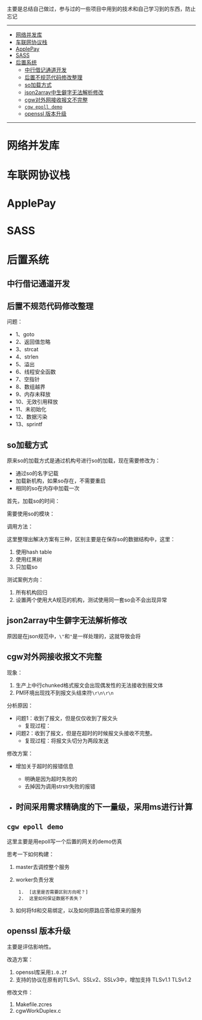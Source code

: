 主要是总结自己做过，参与过的一些项目中用到的技术和自己学习到的东西，防止忘记

____
<!-- TOC -->

- [网络并发库](#网络并发库)
- [车联网协议栈](#车联网协议栈)
- [ApplePay](#applepay)
- [SASS](#sass)
- [后置系统](#后置系统)
    - [中行借记通道开发](#中行借记通道开发)
    - [后置不规范代码修改整理](#后置不规范代码修改整理)
    - [so加载方式](#so加载方式)
    - [json2array中生僻字无法解析修改](#json2array中生僻字无法解析修改)
    - [cgw对外网接收报文不完整](#cgw对外网接收报文不完整)
    - [`cgw epoll demo`](#cgw-epoll-demo)
    - [openssl 版本升级](#openssl-版本升级)

<!-- /TOC -->
____

# 网络并发库

# 车联网协议栈


# ApplePay

# SASS

# 后置系统

## 中行借记通道开发


## 后置不规范代码修改整理

问题：
- 1、goto
- 2、返回值忽略
- 3、strcat       
- 4、strlen
- 5、溢出
- 6、线程安全函数
- 7、空指针
- 8、数组越界
- 9、内存未释放
- 10、无效引用释放
- 11、未初始化
- 12、数据污染
- 13、sprintf



## so加载方式

原来so的加载方式是通过机构号进行so的加载，现在需要修改为：
- 通过so的名字记载
- 加载新机构，如果so存在，不需要重启
- 相同的so在内存中加载一次

首先，加载so的时间：


需要使用so的模块：


调用方法：


这里整理出解决方案有三种，区别主要是在保存so的数据结构中，这里：
1. 使用hash table
2. 使用红黑树
3. 只加载so

测试案例方向：
1. 所有机构回归
2. 设置两个使用大A规范的机构，测试使用同一套so会不会出现异常

## json2array中生僻字无法解析修改

原因是在json规范中，`\"`和`"`是一样处理的，这就导致会将


## cgw对外网接收报文不完整
现象：
1. 生产上中行chunked格式报文会出现偶发性的无法接收到报文体
2. PM环境出现找不到报文头结束符`\r\n\r\n`

分析原因：
- 问题1：收到了报文，但是仅仅收到了报文头
    - 复现过程：
- 问题2：收到了报文，但是在超时的时候报文头接收不完整。
    - 复现过程：将报文头切分为两段发送

修改方案：
- 增加关于超时的报错信息
    - 明确是因为超时失败的
    - 去掉因为调用strstr失败的报错
    
- 时间采用需求精确度的下一量级，采用ms进行计算
    - 


## `cgw epoll demo`
这里主要是用epoll写一个后置的网关的demo仿真

思考一下如何构建：
1. master去调控整个服务
2. worker负责分发     
    
        1.  [这里是否需要区别方向呢？]
        2.  这里如何保证数据不丢失？ 
3. 如何将fd和交易绑定，以及如何原路应答给原来的服务



## openssl 版本升级
主要是评估影响性。

改造方案：
1. openssl库采用`1.0.2f`
2. 支持的协议在原有的TLSv1、SSLv2、SSLv3中，增加支持 TLSv1.1 TLSv1.2

修改文件：
1. Makefile.zcres
2. cgwWorkDuplex.c
















